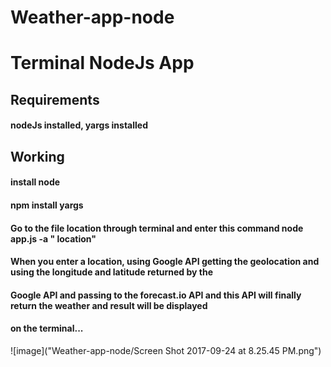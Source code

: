 # Weather-app-node
# Terminal NodeJs  App
## Requirements
#### nodeJs installed, yargs installed 
## Working
#### install node
#### npm install yargs
#### Go to the file location through terminal and enter this command node app.js -a " location"
#### When you enter a location, using Google API getting the geolocation and using the longitude and latitude returned by the
#### Google API and passing to the forecast.io API and this API will finally return the weather and result will be displayed 
#### on the terminal...

![image]("Weather-app-node/Screen Shot 2017-09-24 at 8.25.45 PM.png")
